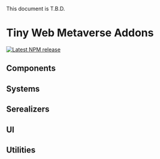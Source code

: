 This document is T.B.D.

# Tiny Web Metaverse Addons

[![Latest NPM release](https://img.shields.io/npm/v/@tiny-web-metaverse/addons.svg)](https://www.npmjs.com/package/@tiny-web-metaverse/addons)

## Components

## Systems

## Serealizers

## UI

## Utilities
